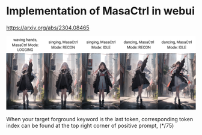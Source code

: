# Implementation of MasaCtrl in webui
https://arxiv.org/abs/2304.08465



![cover](./resources/img/xyz_grid-0010-1508457017.png)


When your target forground keyword is the last token, corresponding token index can be found at the top right corner of positive prompt, (*/75)
